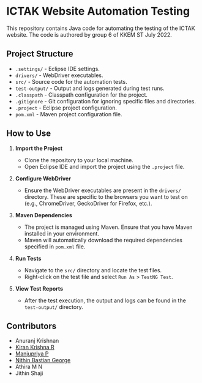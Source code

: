 # ICTAK Website Automation Testing

This repository contains Java code for automating the testing of the ICTAK website. The code is authored by group 6 of KKEM ST July 2022.

## Project Structure

- `.settings/` - Eclipse IDE settings.
- `drivers/` - WebDriver executables.
- `src/` - Source code for the automation tests.
- `test-output/` - Output and logs generated during test runs.
- `.classpath` - Classpath configuration for the project.
- `.gitignore` - Git configuration for ignoring specific files and directories.
- `.project` - Eclipse project configuration.
- `pom.xml` - Maven project configuration file.

## How to Use

1. **Import the Project**

   - Clone the repository to your local machine.
   - Open Eclipse IDE and import the project using the `.project` file.

2. **Configure WebDriver**

   - Ensure the WebDriver executables are present in the `drivers/` directory. These are specific to the browsers you want to test on (e.g., ChromeDriver, GeckoDriver for Firefox, etc.).

3. **Maven Dependencies**

   - The project is managed using Maven. Ensure that you have Maven installed in your environment.
   - Maven will automatically download the required dependencies specified in `pom.xml` file.

4. **Run Tests**

   - Navigate to the `src/` directory and locate the test files.
   - Right-click on the test file and select `Run As` > `TestNG Test`.

5. **View Test Reports**

   - After the test execution, the output and logs can be found in the `test-output/` directory.

## Contributors

- Anuranj Krishnan
- [Kiran Krishna R](https://github.com/kirankrishnaR)
- [Manjupriya P](https://github.com/manjupriyap)
- [Nithin Bastian George](https://github.com/nithinbastian)
- Athira M N
- Jithin Shaji
